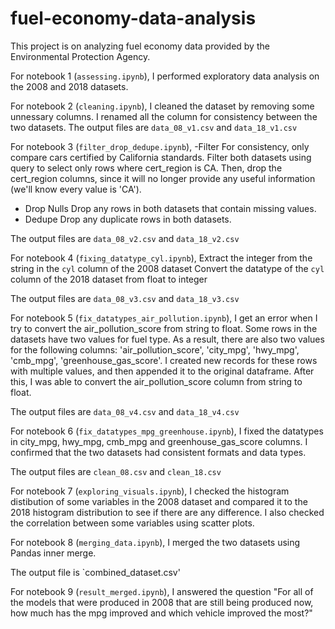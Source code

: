 # fuel-economy-data-analysis
This project is on analyzing fuel economy data provided by the Environmental Protection Agency.

For notebook 1 (`assessing.ipynb`),
I performed exploratory data analysis on the 2008 and 2018 datasets.


For notebook 2 (`cleaning.ipynb`),
I cleaned the dataset by removing some unnessary columns. I renamed all the column for consistency between the two datasets.
The output files are `data_08_v1.csv` and `data_18_v1.csv`


For notebook 3 (`filter_drop_dedupe.ipynb`), 
-Filter
For consistency, only compare cars certified by California standards. Filter both datasets using query to select only rows where cert_region is CA. Then, drop the cert_region columns, since it will no longer provide any useful information (we'll know every value is 'CA').
- Drop Nulls
Drop any rows in both datasets that contain missing values.
- Dedupe
Drop any duplicate rows in both datasets.

The output files are `data_08_v2.csv` and `data_18_v2.csv`


For notebook 4 (`fixing_datatype_cyl.ipynb`),
Extract the integer from the string in the `cyl` column of the 2008 dataset
Convert the datatype of the `cyl` column of the 2018 dataset from float to integer

The output files are `data_08_v3.csv` and `data_18_v3.csv`


For notebook 5 (`fix_datatypes_air_pollution.ipynb`),
I get an error when I try to convert the air_pollution_score from string to float. Some rows in the datasets have two values for fuel type. As a result, there are also two values for the following columns: 'air_pollution_score', 'city_mpg', 'hwy_mpg', 'cmb_mpg', 'greenhouse_gas_score'.
I created new records for these rows with multiple values, and then appended it to the original dataframe.
After this, I was able to convert the air_pollution_score column from string to float.

The output files are `data_08_v4.csv` and `data_18_v4.csv`

For notebook 6 (`fix_datatypes_mpg_greenhouse.ipynb`),
I fixed the datatypes in city_mpg, hwy_mpg, cmb_mpg and greenhouse_gas_score columns.
I confirmed that the two datasets had consistent formats and data types.

The output files are `clean_08.csv` and `clean_18.csv`

For notebook 7 (`exploring_visuals.ipynb`),
I checked the histogram distibution of some variables in the 2008 dataset and compared it to the 2018 histogram distribution to see if there are any difference.
I also checked the correlation between some variables using scatter plots.

For notebook 8 (`merging_data.ipynb`),
I merged the two datasets using Pandas inner merge.

The output file is `combined_dataset.csv'

For notebook 9 (`result_merged.ipynb`),
I answered the question "For all of the models that were produced in 2008 that are still being produced now, how much has the mpg improved and which vehicle improved the most?"
